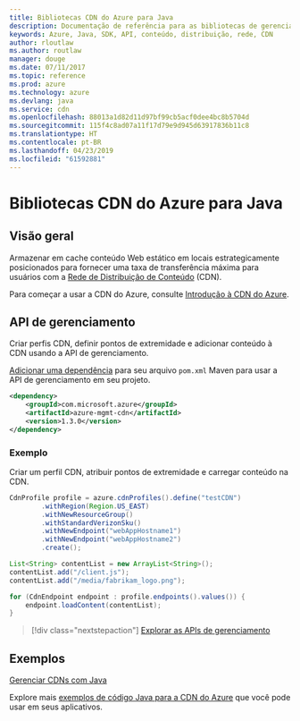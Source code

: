 ```yaml
---
title: Bibliotecas CDN do Azure para Java
description: Documentação de referência para as bibliotecas de gerenciamento CDN de Java
keywords: Azure, Java, SDK, API, conteúdo, distribuição, rede, CDN
author: rloutlaw
ms.author: routlaw
manager: douge
ms.date: 07/11/2017
ms.topic: reference
ms.prod: azure
ms.technology: azure
ms.devlang: java
ms.service: cdn
ms.openlocfilehash: 88013a1d82d11d97bf99cb5acf0dee4bc8b5704d
ms.sourcegitcommit: 115f4c8ad07a11f17d79e9d945d63917836b11c8
ms.translationtype: HT
ms.contentlocale: pt-BR
ms.lasthandoff: 04/23/2019
ms.locfileid: "61592881"
---
```

# <a name="azure-cdn-libraries-for-java"></a>Bibliotecas CDN do Azure para Java

## <a name="overview"></a>Visão geral

Armazenar em cache conteúdo Web estático em locais estrategicamente posicionados para fornecer uma taxa de transferência máxima para usuários com a [Rede de Distribuição de Conteúdo](/azure/cdn/cdn-overview) (CDN).

Para começar a usar a CDN do Azure, consulte [Introdução à CDN do Azure](/azure/cdn/cdn-create-new-endpoint).

## <a name="management-api"></a>API de gerenciamento

Criar perfis CDN, definir pontos de extremidade e adicionar conteúdo à CDN usando a API de gerenciamento.

[Adicionar uma dependência](https://maven.apache.org/guides/getting-started/index.html#How_do_I_use_external_dependencies) para seu arquivo `pom.xml` Maven para usar a API de gerenciamento em seu projeto.

```XML
<dependency>
    <groupId>com.microsoft.azure</groupId>
    <artifactId>azure-mgmt-cdn</artifactId>
    <version>1.3.0</version>
</dependency>
```   

### <a name="example"></a>Exemplo

Criar um perfil CDN, atribuir pontos de extremidade e carregar conteúdo na CDN.

```java
CdnProfile profile = azure.cdnProfiles().define("testCDN")
        .withRegion(Region.US_EAST)
        .withNewResourceGroup()
        .withStandardVerizonSku()
        .withNewEndpoint("webAppHostname1")
        .withNewEndpoint("webAppHostname2")
        .create();

List<String> contentList = new ArrayList<String>();
contentList.add("/client.js");
contentList.add("/media/fabrikam_logo.png");

for (CdnEndpoint endpoint : profile.endpoints().values()) {
    endpoint.loadContent(contentList);
}
```

> [!div class="nextstepaction"]
> [Explorar as APIs de gerenciamento](/java/api/overview/azure/cdn/management)

## <a name="samples"></a>Exemplos

[Gerenciar CDNs com Java](https://github.com/Azure-Samples/cdn-java-manage-cdn)

Explore mais [exemplos de código Java para a CDN do Azure](https://azure.microsoft.com/resources/samples/?platform=java&term=cdn) que você pode usar em seus aplicativos.